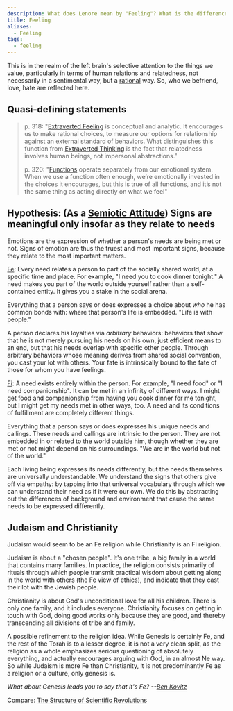 ```yaml
---
description: What does Lenore mean by "Feeling"? What is the difference between Extraverted Feeling and Introverted Feeling?
title: Feeling
aliases:
  - Feeling
tags:
  - feeling
---
```


This is in the realm of the left brain's selective attention to the things we value, particularly in terms of human relations and relatedness, not necessarily in a sentimental way, but a [rational](/wiki/our-difficulties/terms-with-nonobvious-meanings) way. So, who we befriend, love, hate are reflected here.

## Quasi-defining statements

> p. 318: "[Extraverted Feeling](../attitudes/extraverted-feeling.md) is conceptual and analytic. It encourages us to make rational choices, to measure our options for relationship against an external standard of behaviors. What distinguishes this function from [Extraverted Thinking](/wiki/function-attitude/attitudes/extraverted-thinking) is the fact that relatedness involves human beings, not impersonal abstractions."
>
> p. 320: "[Functions](/wiki/fundamentals/function-attitude) operate separately from our emotional system. When we use a function often enough, we’re emotionally invested in the choices it encourages, but this is true of all functions, and it’s not the same thing as acting directly on what we feel"

## Hypothesis: (As a [Semiotic Attitude](/wiki/semiotic-attitude)) Signs are meaningful only insofar as they relate to needs

Emotions are the expression of whether a person's needs are being met or not. Signs of emotion are thus the truest and most important signs, because they relate to the most important matters.

[Fe](../attitudes/extraverted-feeling.md): Every need relates a person to part of the socially shared world, at a specific time and place. For example, "I need you to cook dinner tonight." A need makes you part of the world outside yourself rather than a self-contained entity. It gives you a stake in the social arena.

Everything that a person says or does expresses a choice about _who_ he has common bonds with: where that person's life is embedded. "Life is with people."

A person declares his loyalties via _arbitrary_ behaviors: behaviors that show that he is not merely pursuing his needs on his own, just efficient means to an end, but that his needs overlap with specific other people. Through arbitrary behaviors whose meaning derives from shared social convention, you cast your lot with others. Your fate is intrinsically bound to the fate of those for whom you have feelings.

[Fi](../attitudes/introverted-feeling.md): A need exists entirely within the person. For example, "I need food" or "I need companionship". It can be met in an infinity of different ways. I might get food and companionship from having you cook dinner for me tonight, but I might get my needs met in other ways, too. A need and its conditions of fulfillment are completely different things.

Everything that a person says or does expresses his unique needs and callings. These needs and callings are intrinsic to the person. They are not embedded in or related to the world outside him, though whether they are met or not might depend on his surroundings. "We are in the world but not of the world."

Each living being expresses its needs differently, but the needs themselves are universally understandable. We understand the signs that others give off via empathy: by tapping into that universal vocabulary through which we can understand their need as if it were our own. We do this by abstracting out the differences of background and environment that cause the same needs to be expressed differently.

## Judaism and Christianity

Judaism would seem to be an Fe religion while Christianity is an Fi religion.

Judaism is about a "chosen people". It's one tribe, a big family in a world that contains many families. In practice, the religion consists primarily of rituals through which people transmit practical wisdom about getting along in the world with others (the Fe view of ethics), and indicate that they cast their lot with the Jewish people.

Christianity is about God's unconditional love for all his children. There is only one family, and it includes everyone. Christianity focuses on getting in touch with God, doing good works only because they are good, and thereby transcending all divisions of tribe and family.

A possible refinement to the religion idea. While Genesis is certainly Fe, and the rest of the Torah is to a lesser degree, it is not a very clean split, as the religion as a whole emphasizes serious questioning of absolutely everything, and actually encourages arguing with God, in an almost Ne way. So while Judaism is more Fe than Christianity, it is not predominantly Fe as a religion or a culture, only genesis is.

_What about Genesis leads you to say that it's Fe? --_[_Ben Kovitz_](https://web.archive.org/web/20110108043303/http://greenlightwiki.com/lenore-exegesis/Ben_Kovitz)

Compare: [The Structure of Scientific Revolutions](https://web.archive.org/web/20110108043303/http://greenlightwiki.com/lenore-exegesis/The_Structure_of_Scientific_Revolutions)
